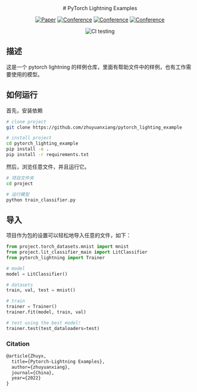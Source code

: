 <div align="center">    
# PyTorch Lightning Examples

[![Paper](http://img.shields.io/badge/paper-arxiv.1001.2234-B31B1B.svg)](https://www.nature.com/articles/nature14539)
[![Conference](http://img.shields.io/badge/NeurIPS-2019-4b44ce.svg)](https://papers.nips.cc/book/advances-in-neural-information-processing-systems-31-2018)
[![Conference](http://img.shields.io/badge/ICLR-2019-4b44ce.svg)](https://papers.nips.cc/book/advances-in-neural-information-processing-systems-31-2018)
[![Conference](http://img.shields.io/badge/AnyConference-year-4b44ce.svg)](https://papers.nips.cc/book/advances-in-neural-information-processing-systems-31-2018)  
<!--
ARXIV   
[![Paper](http://img.shields.io/badge/arxiv-math.co:1480.1111-B31B1B.svg)](https://www.nature.com/articles/nature14539)
-->
![CI testing](https://github.com/PyTorchLightning/deep-learning-project-template/workflows/CI%20testing/badge.svg?branch=master&event=push)


<!--  
Conference   
-->   
</div>

## 描述   
这是一个 pytorch lightning 的样例仓库，里面有帮助文件中的样例，也有工作需要使用的模型。   

## 如何运行
首先，安装依赖

```bash
# clone project   
git clone https://github.com/zhuyuanxiang/pytorch_lighting_example

# install project   
cd pytorch_lighting_example 
pip install -e .   
pip install -r requirements.txt
```

然后，浏览任意文件，并且运行它。

```bash
# 项目文件夹
cd project

# 运行模型
python train_classifier.py    
```

## 导入

项目作为包的设置可以轻松地导入任意的文件，如下：

```python
from project.torch_datasets.mnist import mnist
from project.lit_classifier_main import LitClassifier
from pytorch_lightning import Trainer

# model
model = LitClassifier()

# datasets
train, val, test = mnist()

# train
trainer = Trainer()
trainer.fit(model, train, val)

# test using the best model!
trainer.test(test_dataloaders=test)
```

### Citation

```txt
@article{Zhuyx,
  title={Pytorch-Lightning Examples},
  author={zhuyuanxiang},
  journal={China},
  year={2022}
}
```
